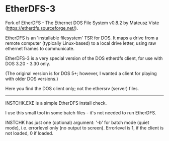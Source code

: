 # EtherDFS-3
Fork of EtherDFS - The Ethernet DOS File System v0.8.2 by Mateusz Viste (https://etherdfs.sourceforge.net/).


EtherDFS is an 'installable filesystem' TSR for DOS. It maps a drive from a remote computer (typically Linux-based) to a local drive letter, using raw ethernet frames to communicate.

EtherDFS-3 is a very special version of the DOS etherdfs client, for use with DOS 3.20 - 3.30 only.

(The original version is for DOS 5+; however, I wanted a client for playing with older DOS versions.)


Here you find the DOS client only; not the ethersrv (server) files.

------------------------------------------------------------------

INSTCHK.EXE is a simple EtherDFS install check.

I use this small tool in some batch files - it's not needed to run EtherDFS.

INSTCHK has just one (optional) argument: '-b' for batch mode (quiet mode), i.e. errorlevel only (no output to screen).
Errorlevel is 1, if the client is not loaded, 0 if loaded.

